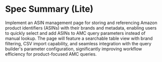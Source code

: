 # Spec Summary (Lite)

Implement an ASIN management page for storing and referencing Amazon product identifiers (ASINs) with their brands and metadata, enabling users to quickly select and add ASINs to AMC query parameters instead of manual lookup. The page will feature a searchable table view with brand filtering, CSV import capability, and seamless integration with the query builder's parameter configuration, significantly improving workflow efficiency for product-focused AMC queries.